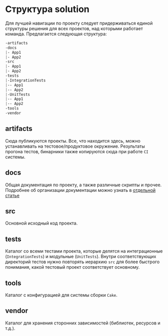 # Структура solution

Для лучшей навигации по проекту следует придерживаться единой структуры решения для всех проектов, над которыми работает команда. Предлагается следующая структура:

```css
-artifacts
-docs
|- App1
|- App2
-src
|- App1
|- App2
-tests
|-IntegrationTests
|-- App1
|-- App2
|-UnitTests
|-- App1
|-- App2
-tools
-vendor
```

## artifacts

Сюда публикуются проекты. Все, что находится здесь, можно устанавливать на тестовое/продуктовое окружение. Результаты прогона тестов, бинарники также копируются сюда при работе `CI` системы.

## docs

Общая документация по проекту, а также различные скрипты и прочее. Подробнее об организации документации можно узнать в [отдельной статье](../development/docs.md)

## src

Основной исходный код проекта.

## tests

Каталог со всеми тестами проекта, которые делятся на интеграционные (`IntegrationTests`) и модульные (`UnitTests`).
Внутри соответствующих директорий тестов нужно повторять иерархию `src` для более быстрого понимания, какой тестовый проект соответствует основному.

## tools

Каталог с конфигурацией для системы сборки `Cake`.

## vendor

Каталог для хранения сторонних зависимостей (библиотек, ресурсов и т.д.).
